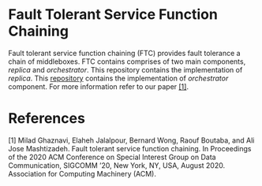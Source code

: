 # Fault Tolerant Service Function Chaining
Fault tolerant service function chaining (FTC) provides fault tolerance a chain of middleboxes.
FTC contains comprises of two main components, *replica* and *orchestrator*. This repository
contains the implementation of *replica*. This [repository](https://github.com/eljalalpour/Orchestrator)
contains the implementation of *orchestrator* component. For more information refer to our
paper [[1]](#1).

# References
<a id="1">[1]</a>
Milad Ghaznavi, Elaheh Jalalpour, Bernard Wong, Raouf Boutaba, and Ali Jose Mashtizadeh.
Fault tolerant service function chaining. In Proceedings of the 2020 ACM Conference on
Special Interest Group on Data Communication, SIGCOMM ’20, New York, NY, USA, August 2020.
Association for Computing Machinery (ACM).

